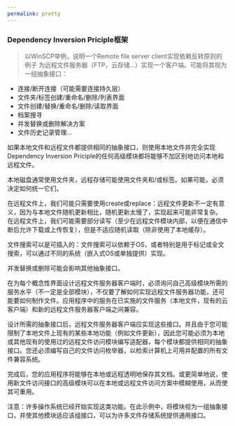 ```yaml
---
permalink: pretty
---
```

### Dependency Inversion Priciple框架
> 以WinSCP举例，说明一个Remote file server client实现依赖反转原则的例子
为远程文件服务器（FTP，云存储...）实现一个客户端。可能将其视为一组抽象接口：

* 连接/断开连接（可能需要连接持久层）
* 文件夹/标签创建/重命名/删除/列表界面
* 文件创建/替换/重命名/删除/读取界面
* 档案搜寻
* 并发替换或删除解决方案
* 文件历史记录管理...

如果本地文件和远程文件都提供相同的抽象接口，则使用本地文件并完全实现Dependency Inversion Priciple的任何高级模块都将能够不加区别地访问本地和远程文件。

本地磁盘通常使用文件夹，远程存储可能使用文件夹和/或标签。如果可能，必须决定如何统一它们。

在远程文件上，我们可能只需要使用create或replace：远程文件更新不一定有意义，因为与本地文件随机更新相比，随机更新太慢了，实现起来可能非常复杂。
在远程文件上，我们可能需要部分读写（至少在远程文件模块内部，以便在通信中断后允许下载或上传恢复），但是不适应随机读取（除非使用了本地缓存）。

文件搜索可以是可插入的：文件搜索可以依赖于OS，或者特别是用于标记或全文搜索，可以通过不同的系统（嵌入式OS或单独提供）实现。

并发替换或删除可能会影响其他抽象接口。

在为每个概念性界面设计远程文件服务器客户端时，必须询问自己高级模块所需的服务水平（不一定是全部模块），不仅要了解如何实现远程文件服务器功能，还可能要如何制作文件。应用程序中的服务在已实施的文件服务（本地文件，现有的云客户端）和新的远程文件服务器客户端之间兼容。

设计所需的抽象接口后，远程文件服务器客户端应实现这些接口。并且由于您可能限制了本地文件上现有的某些本地功能（例如文件更新），因此您可能必须为本地或其他现有的使用过的远程文件访问模块编写适配器，每个模块都提供相同的抽象接口。您还必须编写自己的文件访问枚举器，以检索计算机上可用并配置的所有文件兼容系统。

完成后，您的应用程序将能够在本地或远程透明地保存其文档。或更简单地说，使用新文件访问接口的高级模块可以在本地或远程文件访问方案中模糊使用，从而使其可重用。

注意：许多操作系统已经开始实现这类功能。在此示例中，将模块视为一组抽象接口，并使其他模块适应该组接口，可以为许多文件存储系统提供通用接口。